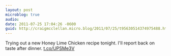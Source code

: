 ```yaml
---
layout: post
microblog: true
audio: 
date: 2011-07-25 17:04:26 -0600
guid: http://craigmcclellan.micro.blog/2011/07/25/t95630514374975488.html
---
```

Trying out a new Honey Lime Chicken recipe tonight. I'll report back on taste after dinner.  [t.co/UPSMe3V](http://t.co/UPSMe3V)
